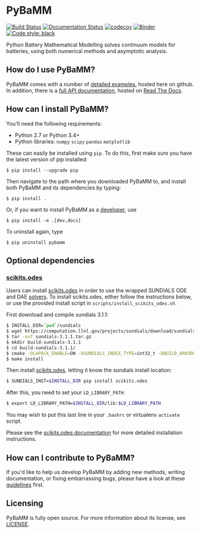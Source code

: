 # PyBaMM

[![Build Status](https://travis-ci.org/tinosulzer/PyBaMM.svg?branch=master)](https://travis-ci.org/tinosulzer/PyBaMM)
[![Documentation Status](https://readthedocs.org/projects/pybamm/badge/?version=latest)](https://pybamm.readthedocs.io/en/latest/?badge=latest)
[![codecov](https://codecov.io/gh/tinosulzer/PyBaMM/branch/master/graph/badge.svg)](https://codecov.io/gh/tinosulzer/PyBaMM)
[![Binder](https://mybinder.org/badge_logo.svg)](https://mybinder.org/v2/gh/tinosulzer/PyBaMM/master)
[![Code style: black](https://img.shields.io/badge/code%20style-black-000000.svg)](https://github.com/ambv/black)

Python Battery Mathematical Modelling solves continuum models for batteries, using both numerical methods and asymptotic analysis.

## How do I use PyBaMM?

PyBaMM comes with a number of [detailed examples](examples/README.md), hosted here on github. In addition, there is a [full API documentation](http://pybamm.readthedocs.io/), hosted on [Read The Docs](readthedocs.io).

## How can I install PyBaMM?

You'll need the following requirements:

- Python 2.7 or Python 3.4+
- Python libraries: `numpy` `scipy` `pandas` `matplotlib`

These can easily be installed using `pip`. To do this, first make sure you have the latest version of pip installed:

```
$ pip install --upgrade pip
```

Then navigate to the path where you downloaded PyBaMM to, and install both PyBaMM and its dependencies by typing:

```
$ pip install .
```

Or, if you want to install PyBaMM as a [developer](CONTRIBUTING.md), use

```
$ pip install -e .[dev,docs]
```

To uninstall again, type

```
$ pip uninstall pybamm
```

## Optional dependencies

### [scikits.odes](https://github.com/bmcage/odes)

Users can install [scikits.odes](https://github.com/bmcage/odes) in order to use the
wrapped SUNDIALS ODE and DAE
[solvers](https://pybamm.readthedocs.io/en/latest/source/solvers/scikits_solvers.html).
To install scikits.odes, either follow the instructions below, or use the provided
install script in `scripts/install_scikits_odes.sh`.

First download and compile sundials 3.1.1:

```bash
$ INSTALL_DIR=`pwd`/sundials
$ wget https://computation.llnl.gov/projects/sundials/download/sundials-3.1.1.tar.gz
$ tar -xvf sundials-3.1.1.tar.gz
$ mkdir build-sundials-3.1.1
$ cd build-sundials-3.1.1/
$ cmake -DLAPACK_ENABLE=ON -DSUNDIALS_INDEX_TYPE=int32_t -DBUILD_ARKODE:BOOL=OFF -DEXAMPLES_ENABLE:BOOL=OFF -DCMAKE_INSTALL_PREFIX=$INSTALL_DIR ../sundials-3.1.1/
$ make install
```

Then install [scikits.odes](https://github.com/bmcage/odes), letting it know the sundials install location:

```bash
$ SUNDIALS_INST=$INSTALL_DIR pip install scikits.odes
```

After this, you need to set your `LD_LIBRARY_PATH`:

```bash
$ export LD_LIBRARY_PATH=$INSTALL_DIR/lib:$LD_LIBRARY_PATH
```

You may wish to put this last line in your `.bashrc` or virtualenv `activate` script.

Please see the [scikits.odes
documentation](https://scikits-odes.readthedocs.io/en/latest/installation.html) for more
detailed installation instructions. 


## How can I contribute to PyBaMM?

If you'd like to help us develop PyBaMM by adding new methods, writing documentation, or fixing embarrassing bugs, please have a look at these [guidelines](CONTRIBUTING.md) first.

## Licensing

PyBaMM is fully open source. For more information about its license, see [LICENSE](./LICENSE.txt).
